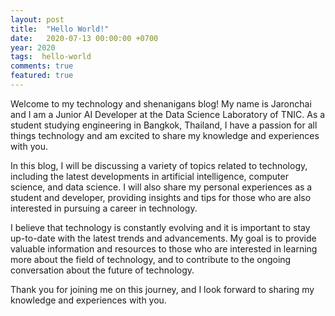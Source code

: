 ```yaml
---
layout: post
title:  "Hello World!"
date:   2020-07-13 00:00:00 +0700
year: 2020
tags:  hello-world
comments: true
featured: true
---
```


Welcome to my technology and shenanigans blog! My name is Jaronchai and I am a Junior AI Developer at the Data Science Laboratory of TNIC. As a student studying engineering in Bangkok, Thailand, I have a passion for all things technology and am excited to share my knowledge and experiences with you.

In this blog, I will be discussing a variety of topics related to technology, including the latest developments in artificial intelligence, computer science, and data science. I will also share my personal experiences as a student and developer, providing insights and tips for those who are also interested in pursuing a career in technology.

I believe that technology is constantly evolving and it is important to stay up-to-date with the latest trends and advancements. My goal is to provide valuable information and resources to those who are interested in learning more about the field of technology, and to contribute to the ongoing conversation about the future of technology.

Thank you for joining me on this journey, and I look forward to sharing my knowledge and experiences with you.
